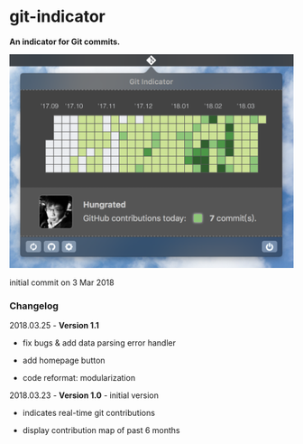 # git-indicator

**An indicator for Git commits.**

![user interface](./git-indicator-manual/user_interface.png)

initial commit on 3 Mar 2018

### Changelog

2018.03.25 - **Version 1.1**

* fix bugs & add data parsing error handler

* add homepage button

* code reformat: modularization

2018.03.23 - **Version 1.0** - initial version

* indicates real-time git contributions

* display contribution map of past 6 months
